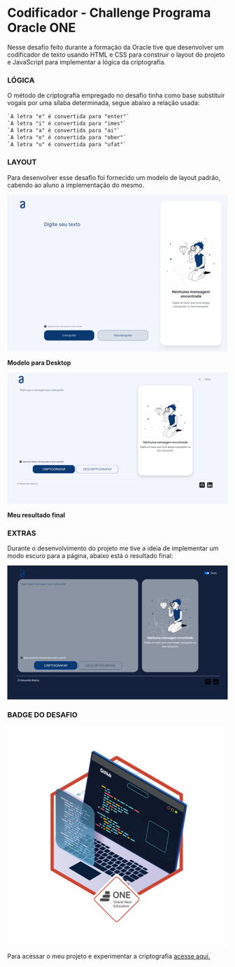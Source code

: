 # Codificador - Challenge Programa Oracle ONE
<p>Nesse desafio feito durante a formação da Oracle tive que desenvolver um codificador de texto usando HTML e CSS para construir o layout do projeto e JavaScript para implementar a lógica da criptografia.</p>

### LÓGICA
O método de criptografia empregado no desafio tinha como base substituir vogais por uma sílaba determinada, segue abaixo a relação usada:
```
`A letra "e" é convertida para "enter"`
`A letra "i" é convertida para "imes"`
`A letra "a" é convertida para "ai"`
`A letra "o" é convertida para "ober"`
`A letra "u" é convertida para "ufat"`
```
### LAYOUT
Para desenvolver esse desafio foi fornecido um modelo de layout padrão, cabendo ao aluno a implementação do mesmo.

<img width="600px" height="auto"  src="assets/img/Decodificador - 1 Desktop.png"></img>

**Modelo para Desktop**

<img width="600px" height="auto" src="assets/img/codificador.png"></img>

**Meu resultado final** 

### EXTRAS
Durante o desenvolvimento do projeto me tive a ideia de implementar um modo escuro para a página, abaixo está o resultado final:

<img width="600px" height="auto" src="assets/img/codificador-dark.png"></img>


### BADGE DO DESAFIO

<img width="500px" src="assets/img/Badge_Alura_ChallengeOracleONE3.png" alt="">


Para acessar o meu projeto e experimentar a criptografia <a href="https://xand3.github.io/Codificador-Challenge-Oracle/" target="_blank">acesse aqui.</a>

